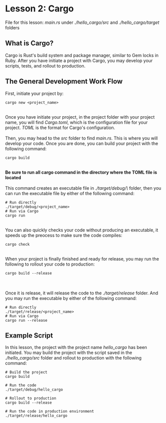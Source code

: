 # Lesson 2: Cargo
File for this lesson: <i>main.rs</i> under <i>./hello_cargo/src</i> and <i>./hello_cargo/target</i> folders

## What is Cargo?
Cargo is Rust's build system and package manager, similar to Gem locks in Ruby. After you have initiate a project with Cargo, you may develop your scripts, tests, and rollout to production.


## The General Development Work Flow
First, initiate your project by:

```
cargo new <project_name>
```
<br>
Once you have initiate your project, in the project folder with your project name, you will find <i>Cargo.toml</i>, which is the configuration file for your project. <i>TOML</i> is the format for Cargo's configuration.
<br><br>
Then, you may head to the <i>src</i> folder to find <i>main.rs</i>. This is where you will develop your code. Once you are done, you can build your project with the following command:

```
cargo build
```
<br>
<b>Be sure to run all cargo command in the directory where the TOML file is located</b>
<br><br>
This command creates an executable file in <i>./target/debug/\<project_name\></i> folder, then you can run the executable file by either of the following command:

```
# Run directly
./target/debug/<project_name>
# Run via Cargo
cargo run
```

<br>
You can also quickly checks your code without producing an executable, it speeds up the preocess to make sure the code compiles:

```
cargo check
```

<br>
When your project is finally finished and ready for release, you may run the following to rollout your code to production:

```
cargo build --release
```

<br><br>
Once it is release, it will release the code to the <i>./target/release</i> folder. And you may run the executable by either of the following command:

```
# Run directly
./target/release/<project_name>
# Run via Cargo
cargo run --release
```
## Example Script
In this lesson, the project with the project name <i>hello_cargo</i> has been initiated. You may build the project with the script saved in the <i>./hello_cargo/src</i> folder and rollout to production with the following command:

```
# Build the project
cargo build

# Run the code
./target/debug/hello_cargo

# Rollout to production
cargo build --release

# Run the code in production environment
./target/release/hello_cargo
```
